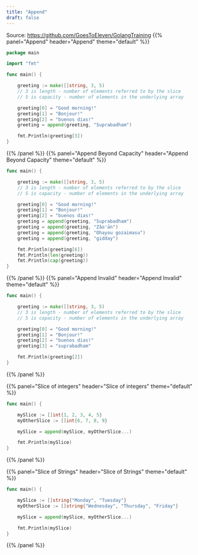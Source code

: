 ```yaml
---
title: "Append"
draft: false
---
```


Source: https://github.com/GoesToEleven/GolangTraining
{{% panel="Append" header="Append" theme="default" %}}
```go
package main

import "fmt"

func main() {

	greeting := make([]string, 3, 5)
	// 3 is length - number of elements referred to by the slice
	// 5 is capacity - number of elements in the underlying array

	greeting[0] = "Good morning!"
	greeting[1] = "Bonjour!"
	greeting[2] = "buenos dias!"
	greeting = append(greeting, "Suprabadham")

	fmt.Println(greeting[3])
}
```
{{% /panel %}}
{{% panel="Append Beyond Capacity" header="Append Beyond Capacity" theme="default" %}}
```go
func main() {

	greeting := make([]string, 3, 5)
	// 3 is length - number of elements referred to by the slice
	// 5 is capacity - number of elements in the underlying array

	greeting[0] = "Good morning!"
	greeting[1] = "Bonjour!"
	greeting[2] = "buenos dias!"
	greeting = append(greeting, "Suprabadham")
	greeting = append(greeting, "Zǎo'ān")
	greeting = append(greeting, "Ohayou gozaimasu")
	greeting = append(greeting, "gidday")

	fmt.Println(greeting[6])
	fmt.Println(len(greeting))
	fmt.Println(cap(greeting))
}
```
{{% /panel %}}
{{% panel="Append Invalid" header="Append Invalid" theme="default" %}}
```go
func main() {

	greeting := make([]string, 3, 5)
	// 3 is length - number of elements referred to by the slice
	// 5 is capacity - number of elements in the underlying array

	greeting[0] = "Good morning!"
	greeting[1] = "Bonjour!"
	greeting[2] = "buenos dias!"
	greeting[3] = "suprabadham"

	fmt.Println(greeting[2])
}
```
{{% /panel %}}

{{% panel="Slice of integers" header="Slice of integers" theme="default" %}}
```go
func main() {

	mySlice := []int{1, 2, 3, 4, 5}
	myOtherSlice := []int{6, 7, 8, 9}

	mySlice = append(mySlice, myOtherSlice...)

	fmt.Println(mySlice)
}
```
{{% /panel %}}

{{% panel="Slice of Strings" header="Slice of Strings" theme="default" %}}
```go
func main() {

	mySlice := []string{"Monday", "Tuesday"}
	myOtherSlice := []string{"Wednesday", "Thursday", "Friday"}

	mySlice = append(mySlice, myOtherSlice...)

	fmt.Println(mySlice)
}
```
{{% /panel %}}
